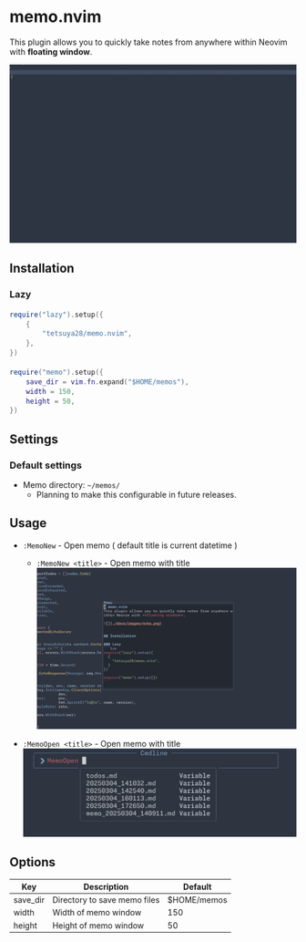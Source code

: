 # memo.nvim
This plugin allows you to quickly take notes from anywhere within Neovim with **floating window**.

![](./docs/assets/intro.gif)

## Installation

### Lazy
```lua
require("lazy").setup({
    {
        "tetsuya28/memo.nvim",
    },
})

require("memo").setup({
    save_dir = vim.fn.expand("$HOME/memos"),
    width = 150,
    height = 50,
})
```

## Settings
### Default settings
- Memo directory: `~/memos/`
  - Planning to make this configurable in future releases.

## Usage
- `:MemoNew` - Open memo ( default title is current datetime )
  - `:MemoNew <title>` - Open memo with title
![](./docs/assets/new.png)

- `:MemoOpen <title>` - Open memo with title
![](./docs/assets/open.png)

## Options
| Key | Description | Default |
| --- | --- | --- |
| save_dir | Directory to save memo files | $HOME/memos |
| width | Width of memo window | 150 |
| height | Height of memo window | 50 |
